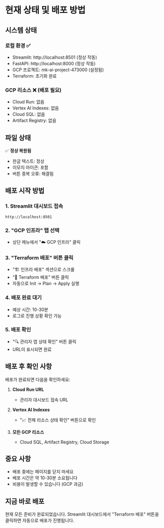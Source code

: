# 현재 상태 및 배포 방법

## 시스템 상태

### 로컬 환경 ✅
- Streamlit: http://localhost:8501 (정상 작동)
- FastAPI: http://localhost:8000 (정상 작동)
- GCP 프로젝트: mk-ai-project-473000 (설정됨)
- Terraform: 초기화 완료

### GCP 리소스 ❌ (배포 필요)
- Cloud Run: 없음
- Vertex AI Indexes: 없음
- Cloud SQL: 없음
- Artifact Registry: 없음

## 파일 상태

✅ **정상 복원됨**
- 한글 텍스트: 정상
- 이모지 아이콘: 포함
- 버튼 중복 오류: 해결됨

## 배포 시작 방법

### 1. Streamlit 대시보드 접속
```
http://localhost:8501
```

### 2. "GCP 인프라" 탭 선택
- 상단 메뉴에서 "☁️ GCP 인프라" 클릭

### 3. "Terraform 배포" 버튼 클릭
- "🏗️ 인프라 배포" 섹션으로 스크롤
- "🚀 Terraform 배포" 버튼 클릭
- 자동으로 Init → Plan → Apply 실행

### 4. 배포 완료 대기
- 예상 시간: 10-30분
- 로그로 진행 상황 확인 가능

### 5. 배포 확인
- "🔍 관리자 앱 상태 확인" 버튼 클릭
- URL이 표시되면 완료

## 배포 후 확인 사항

배포가 완료되면 다음을 확인하세요:

1. **Cloud Run URL**
   - 관리자 대시보드 접속 URL

2. **Vertex AI Indexes**
   - "📈 전체 리소스 상태 확인" 버튼으로 확인

3. **모든 GCP 리소스**
   - Cloud SQL, Artifact Registry, Cloud Storage

## 중요 사항

- 배포 중에는 페이지를 닫지 마세요
- 배포 시간은 약 10-30분 소요됩니다
- 비용이 발생할 수 있습니다 (GCP 과금)

## 지금 바로 배포

현재 모든 준비가 완료되었습니다. Streamlit 대시보드에서 "Terraform 배포" 버튼을 클릭하면 자동으로 배포가 진행됩니다.


